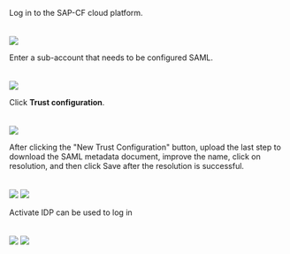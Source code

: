 <IntegrationDetailCard title="Configure SAP Business Technology Platform">

Log in to the SAP-CF cloud platform.

<img src="~@imagesZhCn/integration/sap-btp/2-1.png" style="margin-top: 20px;" class="md-img-padding" />

Enter a sub-account that needs to be configured SAML.

<img src="~@imagesZhCn/integration/sap-btp/2-2.png" style="margin-top: 20px;" class="md-img-padding" />

Click **Trust configuration**.

<img src="~@imagesZhCn/integration/sap-btp/2-3.png" style="margin-top: 20px;" class="md-img-padding" />

After clicking the "New Trust Configuration" button, upload the last step to download the SAML metadata document, improve the name, click on resolution, and then click Save after the resolution is successful.

<img src="~@imagesZhCn/integration/sap-btp/2-4.png" style="margin-top: 20px;" class="md-img-padding" />

<img src="~@imagesZhCn/integration/sap-btp/2-5.png" style="margin-top: 20px;" class="md-img-padding" />

Activate IDP can be used to log in

<img src="~@imagesZhCn/integration/sap-btp/2-6.png" style="margin-top: 20px;" class="md-img-padding" />

<img src="~@imagesZhCn/integration/sap-btp/2-7.png" style="margin-top: 20px;" class="md-img-padding" />

</IntegrationDetailCard>
